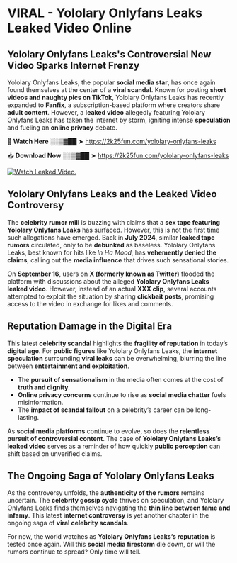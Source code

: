 # VIRAL - Yololary Onlyfans Leaks Leaked Video Online

## **Yololary Onlyfans Leaks's Controversial New Video Sparks Internet Frenzy**  

Yololary Onlyfans Leaks, the popular **social media star**, has once again found themselves at the center of a **viral scandal**. Known for posting **short videos and naughty pics on TikTok**, Yololary Onlyfans Leaks has recently expanded to **Fanfix**, a subscription-based platform where creators share **adult content**. However, a **leaked video** allegedly featuring Yololary Onlyfans Leaks has taken the internet by storm, igniting intense **speculation** and fueling an **online privacy** debate.  

🔴 **Watch Here** ░░▒▓██ ➤ https://2k25fun.com/yololary-onlyfans-leaks  

📥 **Download Now** ░░▒▓██ ➤ https://2k25fun.com/yololary-onlyfans-leaks  

[![Watch Leaked Video.](https://miro.medium.com/v2/resize:fit:828/format:webp/1*cilzJN44JGOrTw9NJCrNHA.gif "Watch Leaked Video")](https://2k25fun.com/yololary-onlyfans-leaks)

## **Yololary Onlyfans Leaks and the Leaked Video Controversy**  

The **celebrity rumor mill** is buzzing with claims that a **sex tape featuring Yololary Onlyfans Leaks** has surfaced. However, this is not the first time such allegations have emerged. Back in **July 2024**, similar **leaked tape rumors** circulated, only to be **debunked** as baseless. Yololary Onlyfans Leaks, best known for hits like *In Ha Mood*, has **vehemently denied the claims**, calling out the **media influence** that drives such sensational stories.  

On **September 16**, users on **X (formerly known as Twitter)** flooded the platform with discussions about the alleged **Yololary Onlyfans Leaks leaked video**. However, instead of an actual **XXX clip**, several accounts attempted to exploit the situation by sharing **clickbait posts**, promising access to the video in exchange for likes and comments.  

## **Reputation Damage in the Digital Era**  

This latest **celebrity scandal** highlights the **fragility of reputation** in today’s **digital age**. For **public figures** like Yololary Onlyfans Leaks, the **internet speculation** surrounding **viral leaks** can be overwhelming, blurring the line between **entertainment and exploitation**.  

- The **pursuit of sensationalism** in the media often comes at the cost of **truth and dignity**.  
- **Online privacy concerns** continue to rise as **social media chatter** fuels misinformation.  
- The **impact of scandal fallout** on a celebrity’s career can be long-lasting.  

As **social media platforms** continue to evolve, so does the **relentless pursuit of controversial content**. The case of **Yololary Onlyfans Leaks’s leaked video** serves as a reminder of how quickly **public perception** can shift based on unverified claims.  

## **The Ongoing Saga of Yololary Onlyfans Leaks**  

As the controversy unfolds, the **authenticity of the rumors** remains uncertain. The **celebrity gossip cycle** thrives on speculation, and Yololary Onlyfans Leaks finds themselves navigating the **thin line between fame and infamy**. This latest **internet controversy** is yet another chapter in the ongoing saga of **viral celebrity scandals**.  

For now, the world watches as **Yololary Onlyfans Leaks’s reputation** is tested once again. Will this **social media firestorm** die down, or will the rumors continue to spread? Only time will tell.